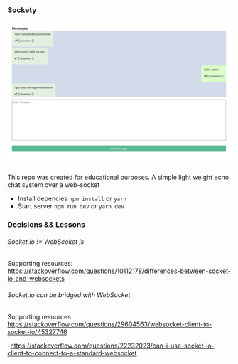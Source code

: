 ### Sockety

![Screenshot](./screenshot.png)

This repo was created for educational purposes. A simple light weight echo chat system over a web-socket

- Install depencies `npm install` or `yarn`
- Start server `npm run dev` or `yarn dev`

### Decisions && Lessons

###### Socket.io != WebScoket js

Supporting resources:
https://stackoverflow.com/questions/10112178/differences-between-socket-io-and-websockets

###### Socket.io can be bridged with WebSocket

Supporting resources
https://stackoverflow.com/questions/29604563/websocket-client-to-socket-io/45327746

-https://stackoverflow.com/questions/22232023/can-i-use-socket-io-client-to-connect-to-a-standard-websocket
